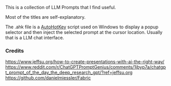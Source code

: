This is a collection of LLM Prompts that I find useful.

Most of the titles are self-explanatory.

The .ahk file is a [AutoHotKey](https://autohotkey.com) script used on Windows to display a popup selector and then inject the selected prompt at the cursor location. Usually that is a LLM chat interface.

### Credits

https://www.jeffsu.org/how-to-create-presentations-with-ai-the-right-way/
https://www.reddit.com/r/ChatGPTPromptGenius/comments/1jbyp7a/chatgpt_prompt_of_the_day_the_deep_research_gpt/?ref=jeffsu.org
https://github.com/danielmiessler/Fabric
